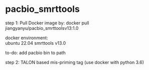 # pacbio_smrttools

step 1: Pull Docker image by: docker pull jiangyanyu/pacbio_smrttoolsv13:1.0

docker environment:  
ubuntu 22.04
smrttools v13.0 

to-do: add pacbio bin to path

step 2: TALON based mis-priming tag (use docker with python 3.6)

   
